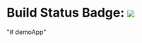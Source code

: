# Build Status Badge: ![](https://github.com/elishr100/demoApp/workflows/Pipeline/badge.svg)

"# demoApp" 
